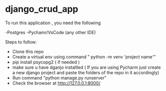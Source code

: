 # django_crud_app

To run this application , you need the following

  -Postgres
  -Pychamr/VsCode (any other IDE)

Steps to follow:
  - Clone this repo
  - Create a virtual env using command " python -m venv 'project name'"
  - pip install psycopg2 ( if needed )
  - make sure u have dganjo installled ( If you are using Pycharm just create a new django project and paste the folders of the repo in it accordingly)
  - Run command "python manage.py runserver"
  - Check the browser at http://127.0.0.1:8000/
